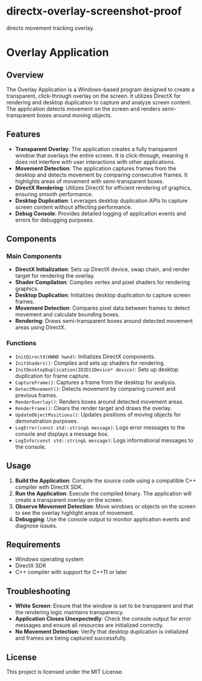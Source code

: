 # directx-overlay-screenshot-proof
directx movement tracking overlay 
# Overlay Application

## Overview

The Overlay Application is a Windows-based program designed to create a transparent, click-through overlay on the screen. It utilizes DirectX for rendering and desktop duplication to capture and analyze screen content. The application detects movement on the screen and renders semi-transparent boxes around moving objects.

## Features

- **Transparent Overlay**: The application creates a fully transparent window that overlays the entire screen. It is click-through, meaning it does not interfere with user interactions with other applications.
- **Movement Detection**: The application captures frames from the desktop and detects movement by comparing consecutive frames. It highlights areas of movement with semi-transparent boxes.
- **DirectX Rendering**: Utilizes DirectX for efficient rendering of graphics, ensuring smooth performance.
- **Desktop Duplication**: Leverages desktop duplication APIs to capture screen content without affecting performance.
- **Debug Console**: Provides detailed logging of application events and errors for debugging purposes.

## Components

### Main Components

- **DirectX Initialization**: Sets up DirectX device, swap chain, and render target for rendering the overlay.
- **Shader Compilation**: Compiles vertex and pixel shaders for rendering graphics.
- **Desktop Duplication**: Initializes desktop duplication to capture screen frames.
- **Movement Detection**: Compares pixel data between frames to detect movement and calculate bounding boxes.
- **Rendering**: Draws semi-transparent boxes around detected movement areas using DirectX.

### Functions

- `InitDirectX(HWND hwnd)`: Initializes DirectX components.
- `InitShaders()`: Compiles and sets up shaders for rendering.
- `InitDesktopDuplication(ID3D11Device* device)`: Sets up desktop duplication for frame capture.
- `CaptureFrame()`: Captures a frame from the desktop for analysis.
- `DetectMovement()`: Detects movement by comparing current and previous frames.
- `RenderOverlay()`: Renders boxes around detected movement areas.
- `RenderFrame()`: Clears the render target and draws the overlay.
- `UpdateObjectPositions()`: Updates positions of moving objects for demonstration purposes.
- `LogError(const std::string& message)`: Logs error messages to the console and displays a message box.
- `LogInfo(const std::string& message)`: Logs informational messages to the console.

## Usage

1. **Build the Application**: Compile the source code using a compatible C++ compiler with DirectX SDK.
2. **Run the Application**: Execute the compiled binary. The application will create a transparent overlay on the screen.
3. **Observe Movement Detection**: Move windows or objects on the screen to see the overlay highlight areas of movement.
4. **Debugging**: Use the console output to monitor application events and diagnose issues.

## Requirements

- Windows operating system
- DirectX SDK
- C++ compiler with support for C++11 or later

## Troubleshooting

- **White Screen**: Ensure that the window is set to be transparent and that the rendering logic maintains transparency.
- **Application Closes Unexpectedly**: Check the console output for error messages and ensure all resources are initialized correctly.
- **No Movement Detection**: Verify that desktop duplication is initialized and frames are being captured successfully.

## License

This project is licensed under the MIT License. 
